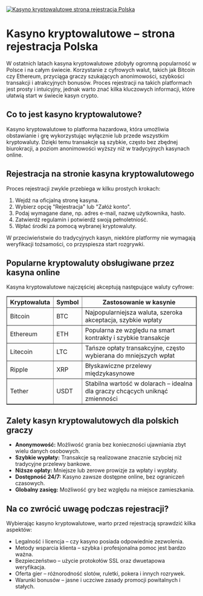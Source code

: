 [![Kasyno kryptowalutowe strona rejestracja Polska](https://123-caf.pages.dev/gitsignup.png)](https://vrmoo.ru/Bt82HjjY)

<h1>Kasyno kryptowalutowe – strona rejestracja Polska</h1> <p>W ostatnich latach kasyna kryptowalutowe zdobyły ogromną popularność w Polsce i na całym świecie. Korzystanie z cyfrowych walut, takich jak Bitcoin czy Ethereum, przyciąga graczy szukających anonimowości, szybkości transakcji i atrakcyjnych bonusów. Proces rejestracji na takich platformach jest prosty i intuicyjny, jednak warto znać kilka kluczowych informacji, które ułatwią start w świecie kasyn crypto.</p>  <h2>Co to jest kasyno kryptowalutowe?</h2> <p>Kasyno kryptowalutowe to platforma hazardowa, która umożliwia obstawianie i grę wykorzystując wyłącznie lub przede wszystkim kryptowaluty. Dzięki temu transakcje są szybkie, często bez zbędnej biurokracji, a poziom anonimowości wyższy niż w tradycyjnych kasynach online.</p>  <h2>Rejestracja na stronie kasyna kryptowalutowego</h2> <p>Proces rejestracji zwykle przebiega w kilku prostych krokach:</p> <ol>   <li>Wejdź na oficjalną stronę kasyna.</li>   <li>Wybierz opcję "Rejestracja" lub "Załóż konto".</li>   <li>Podaj wymagane dane, np. adres e-mail, nazwę użytkownika, hasło.</li>   <li>Zatwierdź regulamin i potwierdź swoją pełnoletniość.</li>   <li>Wpłać środki za pomocą wybranej kryptowaluty.</li> </ol> <p>W przeciwieństwie do tradycyjnych kasyn, niektóre platformy nie wymagają weryfikacji tożsamości, co przyspiesza start rozgrywki.</p>  <h2>Popularne kryptowaluty obsługiwane przez kasyna online</h2> <p>Kasyna kryptowalutowe najczęściej akceptują następujące waluty cyfrowe:</p> <table border="1" cellpadding="8" cellspacing="0">   <thead>     <tr>       <th>Kryptowaluta</th>       <th>Symbol</th>       <th>Zastosowanie w kasynie</th>     </tr>   </thead>   <tbody>     <tr>       <td>Bitcoin</td>       <td>BTC</td>       <td>Najpopularniejsza waluta, szeroka akceptacja, szybkie wpłaty</td>     </tr>     <tr>       <td>Ethereum</td>       <td>ETH</td>       <td>Popularna ze względu na smart kontrakty i szybkie transakcje</td>     </tr>     <tr>       <td>Litecoin</td>       <td>LTC</td>       <td>Tańsze opłaty transakcyjne, często wybierana do mniejszych wpłat</td>     </tr>     <tr>       <td>Ripple</td>       <td>XRP</td>       <td>Błyskawiczne przelewy międzykasynowe</td>     </tr>     <tr>       <td>Tether</td>       <td>USDT</td>       <td>Stabilna wartość w dolarach – idealna dla graczy chcących uniknąć zmienności</td>     </tr>   </tbody> </table>  <h2>Zalety kasyn kryptowalutowych dla polskich graczy</h2> <ul>   <li><strong>Anonymowość:</strong> Możliwość grania bez konieczności ujawniania zbyt wielu danych osobowych.</li>   <li><strong>Szybkie wypłaty:</strong> Transakcje są realizowane znacznie szybciej niż tradycyjne przelewy bankowe.</li>   <li><strong>Niższe opłaty:</strong> Mniejsze lub zerowe prowizje za wpłaty i wypłaty.</li>   <li><strong>Dostępność 24/7:</strong> Kasyno zawsze dostępne online, bez ograniczeń czasowych.</li>   <li><strong>Globalny zasięg:</strong> Możliwość gry bez względu na miejsce zamieszkania.</li> </ul>  <h2>Na co zwrócić uwagę podczas rejestracji?</h2> <p>Wybierając kasyno kryptowalutowe, warto przed rejestracją sprawdzić kilka aspektów:</p> <ul>   <li>Legalność i licencja – czy kasyno posiada odpowiednie zezwolenia.</li>   <li>Metody wsparcia klienta – szybka i profesjonalna pomoc jest bardzo ważna.</li>   <li>Bezpieczeństwo – użycie protokołów SSL oraz dwuetapowa weryfikacja.</li>   <li>Oferta gier – różnorodność slotów, ruletki, pokera i innych rozrywek.</li>   <li>Warunki bonusów – jasne i uczciwe zasady promocji powitalnych i stałych.</li> </ul>